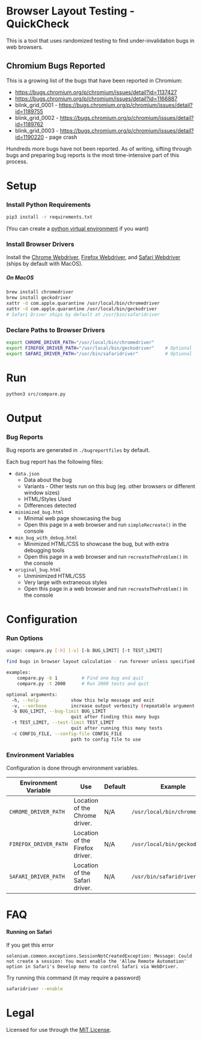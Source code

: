 # Browser Layout Testing - QuickCheck
This is a tool that uses randomized testing to find under-invalidation bugs in web browsers.

## Chromium Bugs Reported
This is a growing list of the bugs that have been reported in Chromium:
- https://bugs.chromium.org/p/chromium/issues/detail?id=1137427
- https://bugs.chromium.org/p/chromium/issues/detail?id=1166887
- blink_grid_0001 - https://bugs.chromium.org/p/chromium/issues/detail?id=1189755 
- blink_grid_0002 - https://bugs.chromium.org/p/chromium/issues/detail?id=1189762
- blink_grid_0003 - https://bugs.chromium.org/p/chromium/issues/detail?id=1190220 - page crash

Hundreds more bugs have not been reported. As of writing, sifting through bugs and preparing bug reports is the most time-intensive part of this process.

# Setup

### Install Python Requirements
```bash
pip3 install -r requirements.txt
```
(You can create a [python virtual environment](https://docs.python.org/3/tutorial/venv.html) if you want)

### Install Browser Drivers
Install the [Chrome Webdriver](https://chromedriver.chromium.org/getting-started), [Firefox Webdriver](https://github.com/mozilla/geckodriver/releases), and [Safari Webdriver](https://webkit.org/blog/6900/webdriver-support-in-safari-10/) (ships by default with MacOS).

##### On MacOS
```bash
brew install chromedriver
brew install geckodriver
xattr -d com.apple.quarantine /usr/local/bin/chromedriver
xattr -d com.apple.quarantine /usr/local/bin/geckodriver
# Safari Driver ships by default at /usr/bin/safaridriver
```

### Declare Paths to Browser Drivers

```bash
export CHROME_DRIVER_PATH="/usr/local/bin/chromedriver"
export FIREFOX_DRIVER_PATH="/usr/local/bin/geckodriver"    # Optional
export SAFARI_DRIVER_PATH="/usr/bin/safaridriver"          # Optional
```


# Run

```bash
python3 src/compare.py
```

# Output

### Bug Reports

Bug reports are generated in `./bugreportfiles` by default.

Each bug report has the following files:
- `data.json`
    - Data about the bug
    - Variants - Other tests run on this bug (eg. other browsers or different window sizes)
    - HTML/Styles Used
    - Differences detected
- `minimized_bug.html` 
    - Minimal web page showcasing the bug
    - Open this page in a web browser and run `simpleRecreate()` in the console
- `min_bug_with_debug.html` 
    - Minimized HTML/CSS to showcase the bug, but with extra debugging tools
    - Open this page in a web browser and run `recreateTheProblem()` in the console
- `original_bug.html` 
    - Unminimized HTML/CSS 
    - Very large with extraneous styles
    - Open this page in a web browser and run `recreateTheProblem()` in the console

# Configuration

### Run Options

```bash
usage: compare.py [-h] [-v] [-b BUG_LIMIT] [-t TEST_LIMIT]

find bugs in browser layout calculation - run forever unless specified otherwise

examples: 
    compare.py -b 1         # Find one bug and quit 
    compare.py -t 2000      # Run 2000 tests and quit

optional arguments:
  -h, --help            show this help message and exit
  -v, --verbose         increase output verbosity (repeatable argument -v, -vv, -vvv, -vvvv)
  -b BUG_LIMIT, --bug-limit BUG_LIMIT
                        quit after finding this many bugs
  -t TEST_LIMIT, --test-limit TEST_LIMIT
                        quit after running this many tests
  -c CONFIG_FILE, --config-file CONFIG_FILE
                        path to config file to use
```

### Environment Variables

Configuration is done through environment variables.

| Environment Variable | Use | Default | Example |
|----------------------|-----|---------| ------- |
| `CHROME_DRIVER_PATH`    | Location of the Chrome driver. | N/A | `/usr/local/bin/chromedriver` |
| `FIREFOX_DRIVER_PATH`    | Location of the Firefox driver. | N/A | `/usr/local/bin/geckodriver` |
| `SAFARI_DRIVER_PATH`    | Location of the Safari driver. | N/A | `/usr/bin/safaridriver` |


# FAQ


#### Running on Safari
If you get this error
```
selenium.common.exceptions.SessionNotCreatedException: Message: Could not create a session: You must enable the 'Allow Remote Automation' option in Safari's Develop menu to control Safari via WebDriver.
```

Try running this command (it may require a password)
```bash
safaridriver --enable
```


# Legal

Licensed for use through the [MIT License](MIT-LICENSE).
